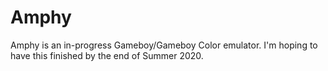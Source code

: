 # Amphy
Amphy is an in-progress Gameboy/Gameboy Color emulator.
I'm hoping to have this finished by the end of Summer 2020.